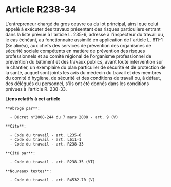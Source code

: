 # Article R238-34

L'entrepreneur chargé du gros oeuvre ou du lot principal, ainsi que celui appelé à exécuter des travaux présentant des
risques particuliers entrant dans la liste prévue à l'article L. 235-6, adresse à l'inspecteur du travail ou, le cas échéant,
au fonctionnaire assimilé en application de l'article L. 611-1 (3e alinéa), aux chefs des services de prévention des
organismes de sécurité sociale compétents en matière de prévention des risques professionnels et au comité régional de
l'organisme professionnel de prévention du bâtiment et des travaux publics, avant toute intervention sur le chantier, un
exemplaire du plan particulier de sécurité et de protection de la santé, auquel sont joints les avis du médecin du travail et
des membres du comité d'hygiène, de sécurité et des conditions de travail ou, à défaut, des délégués du personnel, s'ils ont
été donnés dans les conditions prévues à l'article R. 238-33.

**Liens relatifs à cet article**

	**Abrogé par**:

	  - Décret n°2008-244 du 7 mars 2008 - art. 9 (V)

	**Cite**:

	  - Code du travail - art. L235-6
	  - Code du travail - art. L611-1
	  - Code du travail - art. R238-33

	**Cité par**:

	  - Code du travail - art. R238-35 (VT)

	**Nouveaux textes**:

	  - Code du travail - art. R4532-70 (V)
